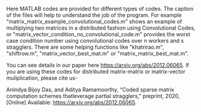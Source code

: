 Here MATLAB codes are provided for different types of codes. The caption of the files will help to understand the job of the program. For example "matrix_matrix_example_convolutional_codes.m" shows an example of multiplying two matrices in a distributed fashion using Convolutional Codes, or "matrix_vector_condition_no_convolutional_code.m" provides the worst case condition number using convolutional codes over n workers and s stragglers. There are some helping functions like "khatrirao.m", "shiftrow.m", "matrix_vector_best_mat.m" or "matrix_matrix_best_mat.m".


You can see details in our paper here https://arxiv.org/abs/2012.06065. If you are using these codes for distributed matrix-matrix or matrix-vector muliplication, please cite us- 

Anindya Bijoy Das, and Aditya Ramamoorthy, “Coded sparse matrix computation schemes thatleverage partial stragglers,” preprint, 2020,[Online] Available: https://arxiv.org/abs/2012.06065.

